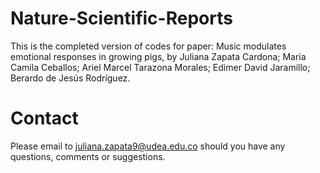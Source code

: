 # Nature-Scientific-Reports
This is the completed version of codes for paper: Music modulates emotional responses in growing pigs, by Juliana Zapata Cardona; Maria Camila Ceballos; Ariel Marcel Tarazona Morales; Edimer David Jaramillo; Berardo de Jesús Rodríguez.

# Contact

Please email to juliana.zapata9@udea.edu.co should you have any questions, comments or suggestions.
